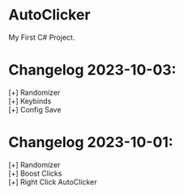 # AutoClicker

My First C# Project.

# Changelog 2023-10-03:
[+] Randomizer
<br>[+] Keybinds
<br>[+] Config Save

# Changelog 2023-10-01:
[+] Randomizer
<br>[+] Boost Clicks
<br>[+] Right Click AutoClicker
